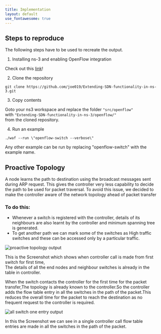```yaml
---
title: Implementation
layout: default
use_fontawesome: true
---
```

<h2>Steps to reproduce</h2>
The following steps have to be used to recreate the output.

1. Installing ns-3 and enabling OpenFlow integration
<p>Check out this <a href="https://github.com/joe019/Extending-SDN-functionality-in-ns-3/wiki/5.-ns-3">link</a>!<br></p>

2. Clone the repository <br>
<p><code>git clone https://github.com/joe019/Extending-SDN-functionality-in-ns-3.git</code><br></p>

3. Copy contents <br>
<p>Goto your ns3 workspace and replace the folder <code>"src/openflow"</code><br> with <code>"Extending-SDN-functionality-in-ns-3/openflow/"</code><br> from the cloned repository.</p>

4. Run an example <br>
<p><code>./waf --run \"openflow-switch --verbose\"</code><br></p>
<p>Any other example can be run by replacing "openflow-switch" with the example name.</p>


<h2>Proactive Topology</h2>
<p> A node learns the path to destination using the broadcast messages sent during ARP
request. This gives the controller very less capability to decide the path to be used
for packet traversal. To avoid this issue, we decided to make the controller aware
of the network topology ahead of packet transfer </p>
<h3>To do this:</h3>
<ul>
<li>Whenever a switch is registered with the controller, details of its
neighbours are also learnt by the controller and minimum spanning
tree is generated.</li>
<li>To get another path we can mark some of the switches as High traffic
switches and these can be accessed only by a particular traffic.</li>
</ul>
 <div class="row content-row">
	<div class="col-12 col-sm-2"></div>
	<div class="col-12 col-sm-8">
	    <img src="{{ site.baseurl }}/images/proactive.png" alt="proactive topology output">
    <p> This is the Screenshot which shows when controller call is made from first switch for first time,<br> The details of all the end nodes and neighbour switches is already in the table in controller. </p>
	</div>
	<div class="col-12 col-sm-2"></div>
</div>
<p> When the switch contacts the controller for the first time for the packet transfer,The topology is already known to the controller.So the controller adds the flow table entry in all the switches in the path of the packet.This reduces the overall time for the packet to reach the destination as no frequent request to the controller is required.<p> 
 <div class="row content-row">
	<div class="col-12 col-sm-2"></div>
	<div class="col-12 col-sm-8">
	    <img src="{{ site.baseurl }}/images/screenshot.png" alt="all switch one entry output">
    <p> In this the Screenshot we can see in a single controller call flow table entries are made in all the switches in the path of the packet.</p>
	</div>
	<div class="col-12 col-sm-2"></div>
</div>
